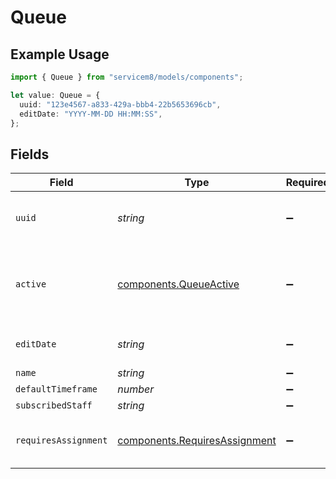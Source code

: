 # Queue

## Example Usage

```typescript
import { Queue } from "servicem8/models/components";

let value: Queue = {
  uuid: "123e4567-a833-429a-bbb4-22b5653696cb",
  editDate: "YYYY-MM-DD HH:MM:SS",
};
```

## Fields

| Field                                                                          | Type                                                                           | Required                                                                       | Description                                                                    | Example                                                                        |
| ------------------------------------------------------------------------------ | ------------------------------------------------------------------------------ | ------------------------------------------------------------------------------ | ------------------------------------------------------------------------------ | ------------------------------------------------------------------------------ |
| `uuid`                                                                         | *string*                                                                       | :heavy_minus_sign:                                                             | Record UUID key                                                                | 123e4567-a833-429a-bbb4-22b5653696cb                                           |
| `active`                                                                       | [components.QueueActive](../../models/components/queueactive.md)               | :heavy_minus_sign:                                                             | Record active/deleted flag. <br/><br/>Valid values are [0,1]                   |                                                                                |
| `editDate`                                                                     | *string*                                                                       | :heavy_minus_sign:                                                             | Record last modified timestamp                                                 | YYYY-MM-DD HH:MM:SS                                                            |
| `name`                                                                         | *string*                                                                       | :heavy_minus_sign:                                                             | N/A                                                                            |                                                                                |
| `defaultTimeframe`                                                             | *number*                                                                       | :heavy_minus_sign:                                                             | N/A                                                                            |                                                                                |
| `subscribedStaff`                                                              | *string*                                                                       | :heavy_minus_sign:                                                             | N/A                                                                            |                                                                                |
| `requiresAssignment`                                                           | [components.RequiresAssignment](../../models/components/requiresassignment.md) | :heavy_minus_sign:                                                             | <br/><br/>Valid values are [0,1]                                               |                                                                                |